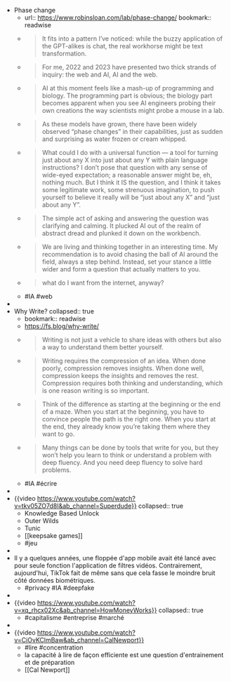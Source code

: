 - Phase change
	- url:: https://www.robinsloan.com/lab/phase-change/
	  bookmark:: readwise
	- > It fits into a pattern I’ve noticed: while the buzzy application of the GPT-alikes is chat, the real workhorse might be text transformation.
	- > For me, 2022 and 2023 have presented two thick strands of inquiry: the web and AI, AI and the web.
	- > AI at this moment feels like a mash-up of programming and biology. The programming part is obvious; the biology part becomes apparent when you see AI engineers probing their own creations the way scientists might probe a mouse in a lab.
	- > As these models have grown, there have been widely observed “phase changes” in their capabilities, just as sudden and surprising as water frozen or cream whipped.
	- > What could I do with a universal function — a tool for turning just about any X into just about any Y with plain language instructions?
	  I don’t pose that question with any sense of wide-eyed expectation; a reasonable answer might be, eh, nothing much. But I think it IS the question, and I think it takes some legitimate work, some strenuous imagination, to push yourself to believe it really will be “just about any X” and “just about any Y”.
	- > The simple act of asking and answering the question was clarifying and calming. It plucked AI out of the realm of abstract dread and plunked it down on the workbench.
	- > We are living and thinking together in an interesting time. My recommendation is to avoid chasing the ball of AI around the field, always a step behind. Instead, set your stance a little wider and form a question that actually matters to you.
	- > what do I want from the internet, anyway?
	- #IA #web
-
- Why Write?
  collapsed:: true
	- bookmark:: readwise
	- https://fs.blog/why-write/
	- > Writing is not just a vehicle to share ideas with others but also a way to understand them better yourself.
	- > Writing requires the compression of an idea. When done poorly, compression removes insights. When done well, compression keeps the insights and removes the rest. Compression requires both thinking and understanding, which is one reason writing is so important.
	- > Think of the difference as starting at the beginning or the end of a maze. When you start at the beginning, you have to convince people the path is the right one. When you start at the end, they already know you’re taking them where they want to go.
	- > Many things can be done by tools that write for you, but they won’t help you learn to think or understand a problem with deep fluency. And you need deep fluency to solve hard problems.
	- #IA #écrire
-
- {{video https://www.youtube.com/watch?v=tkv05ZO7d8I&ab_channel=Superdude}}
  collapsed:: true
	- Knowledge Based Unlock
	- Outer Wilds
	- Tunic
	- [[keepsake games]]
	- #jeu
-
- Il y a quelques années, une floppée d'app mobile avait été lancé avec pour seule fonction l'application de filtres vidéos. Contrairement, aujourd'hui, TikTok fait de même sans que cela fasse le moindre bruit côté données biométriques.
	- #privacy #IA #deepfake
-
- {{video https://www.youtube.com/watch?v=xq_rhcx02Xc&ab_channel=HowMoneyWorks}}
  collapsed:: true
	- #capitalisme #entreprise #marché
-
- {{video https://www.youtube.com/watch?v=CiOvKClmBaw&ab_channel=CalNewport}}
	- #lire #concentration
	- la capacité à lire de façon efficiente est une question d'entrainement et de préparation
	- [[Cal Newport]]